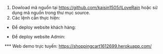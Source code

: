 1.	Dowload mã nguồn tại https://github.com/kaisin1505/ILoveRain hoặc sử dụng mã nguồn trong thư mục source.
2.	Các lệnh cần thực hiện:
-	Để deploy website khách hàng: 


-	Để deploy website Admin:  

*** Web demo trực tuyến: https://shoppingcart1612699.herokuapp.com/
